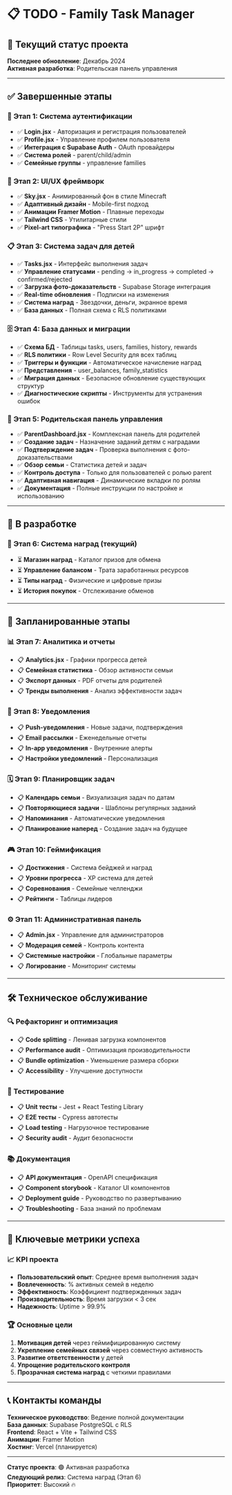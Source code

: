 # 📋 TODO - Family Task Manager

## 🚀 Текущий статус проекта

**Последнее обновление**: Декабрь 2024  
**Активная разработка**: Родительская панель управления

---

## ✅ Завершенные этапы

### 🔐 Этап 1: Система аутентификации
- ✅ **Login.jsx** - Авторизация и регистрация пользователей
- ✅ **Profile.jsx** - Управление профилем пользователя  
- ✅ **Интеграция с Supabase Auth** - OAuth провайдеры
- ✅ **Система ролей** - parent/child/admin
- ✅ **Семейные группы** - управление families

### 🎨 Этап 2: UI/UX фреймворк
- ✅ **Sky.jsx** - Анимированный фон в стиле Minecraft
- ✅ **Адаптивный дизайн** - Mobile-first подход
- ✅ **Анимации Framer Motion** - Плавные переходы
- ✅ **Tailwind CSS** - Утилитарные стили
- ✅ **Pixel-art типографика** - "Press Start 2P" шрифт

### 📋 Этап 3: Система задач для детей
- ✅ **Tasks.jsx** - Интерфейс выполнения задач
- ✅ **Управление статусами** - pending → in_progress → completed → confirmed/rejected
- ✅ **Загрузка фото-доказательств** - Supabase Storage интеграция
- ✅ **Real-time обновления** - Подписки на изменения
- ✅ **Система наград** - Звездочки, деньги, экранное время
- ✅ **База данных** - Полная схема с RLS политиками

### 🗄️ Этап 4: База данных и миграции
- ✅ **Схема БД** - Таблицы tasks, users, families, history, rewards
- ✅ **RLS политики** - Row Level Security для всех таблиц
- ✅ **Триггеры и функции** - Автоматическое начисление наград  
- ✅ **Представления** - user_balances, family_statistics
- ✅ **Миграция данных** - Безопасное обновление существующих структур
- ✅ **Диагностические скрипты** - Инструменты для устранения ошибок

### 👑 Этап 5: Родительская панель управления  
- ✅ **ParentDashboard.jsx** - Комплексная панель для родителей
- ✅ **Создание задач** - Назначение заданий детям с наградами
- ✅ **Подтверждение задач** - Проверка выполнения с фото-доказательствами
- ✅ **Обзор семьи** - Статистика детей и задач
- ✅ **Контроль доступа** - Только для пользователей с ролью parent
- ✅ **Адаптивная навигация** - Динамические вкладки по ролям
- ✅ **Документация** - Полные инструкции по настройке и использованию

---

## 🔄 В разработке

### 🎁 Этап 6: Система наград (текущий)
- ⏳ **Магазин наград** - Каталог призов для обмена
- ⏳ **Управление балансом** - Трата заработанных ресурсов
- ⏳ **Типы наград** - Физические и цифровые призы
- ⏳ **История покупок** - Отслеживание обменов

---

## 📅 Запланированные этапы

### 📊 Этап 7: Аналитика и отчеты
- 📋 **Analytics.jsx** - Графики прогресса детей
- 📋 **Семейная статистика** - Обзор активности семьи  
- 📋 **Экспорт данных** - PDF отчеты для родителей
- 📋 **Тренды выполнения** - Анализ эффективности задач

### 🔔 Этап 8: Уведомления
- 📋 **Push-уведомления** - Новые задачи, подтверждения
- 📋 **Email рассылки** - Еженедельные отчеты
- 📋 **In-app уведомления** - Внутренние алерты
- 📋 **Настройки уведомлений** - Персонализация

### 🗓️ Этап 9: Планировщик задач
- 📋 **Календарь семьи** - Визуализация задач по датам
- 📋 **Повторяющиеся задачи** - Шаблоны регулярных заданий
- 📋 **Напоминания** - Автоматические уведомления
- 📋 **Планирование наперед** - Создание задач на будущее

### 🎮 Этап 10: Геймификация
- 📋 **Достижения** - Система бейджей и наград
- 📋 **Уровни прогресса** - XP система для детей
- 📋 **Соревнования** - Семейные челленджи
- 📋 **Рейтинги** - Таблицы лидеров

### ⚙️ Этап 11: Административная панель
- 📋 **Admin.jsx** - Управление для администраторов
- 📋 **Модерация семей** - Контроль контента
- 📋 **Системные настройки** - Глобальные параметры
- 📋 **Логирование** - Мониторинг системы

---

## 🛠️ Техническое обслуживание

### 🔍 Рефакторинг и оптимизация
- 📋 **Code splitting** - Ленивая загрузка компонентов
- 📋 **Performance audit** - Оптимизация производительности  
- 📋 **Bundle optimization** - Уменьшение размера сборки
- 📋 **Accessibility** - Улучшение доступности

### 🧪 Тестирование
- 📋 **Unit тесты** - Jest + React Testing Library
- 📋 **E2E тесты** - Cypress автотесты
- 📋 **Load testing** - Нагрузочное тестирование
- 📋 **Security audit** - Аудит безопасности

### 📚 Документация
- 📋 **API документация** - OpenAPI спецификация
- 📋 **Component storybook** - Каталог UI компонентов
- 📋 **Deployment guide** - Руководство по развертыванию
- 📋 **Troubleshooting** - База знаний по проблемам

---

## 🎯 Ключевые метрики успеха

### 📈 KPI проекта
- **Пользовательский опыт**: Среднее время выполнения задач
- **Вовлеченность**: % активных семей в неделю  
- **Эффективность**: Коэффициент подтвержденных задач
- **Производительность**: Время загрузки < 3 сек
- **Надежность**: Uptime > 99.9%

### 🏆 Основные цели
1. **Мотивация детей** через геймифицированную систему
2. **Укрепление семейных связей** через совместную активность
3. **Развитие ответственности** у детей
4. **Упрощение родительского контроля** 
5. **Прозрачная система наград** с четкими правилами

---

## 📞 Контакты команды

**Техническое руководство**: Ведение полной документации  
**База данных**: Supabase PostgreSQL с RLS  
**Frontend**: React + Vite + Tailwind CSS  
**Анимации**: Framer Motion  
**Хостинг**: Vercel (планируется)

---

**Статус проекта**: 🟢 Активная разработка  
**Следующий релиз**: Система наград (Этап 6)  
**Приоритет**: Высокий 🔥
